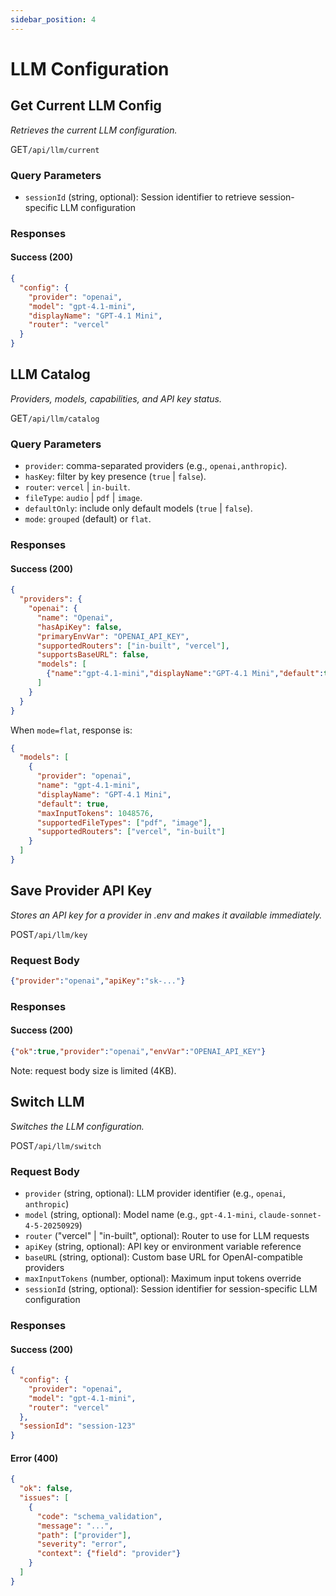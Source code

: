 ```yaml
---
sidebar_position: 4
---
```


# LLM Configuration

## Get Current LLM Config
*Retrieves the current LLM configuration.*

<p class="api-endpoint-header"><span class="api-method get">GET</span><code>/api/llm/current</code></p>

### Query Parameters
- `sessionId` (string, optional): Session identifier to retrieve session-specific LLM configuration

### Responses
#### Success (200)
```json
{
  "config": {
    "provider": "openai",
    "model": "gpt-4.1-mini",
    "displayName": "GPT-4.1 Mini",
    "router": "vercel"
  }
}
```

## LLM Catalog
*Providers, models, capabilities, and API key status.*

<p class="api-endpoint-header"><span class="api-method get">GET</span><code>/api/llm/catalog</code></p>

### Query Parameters
- `provider`: comma-separated providers (e.g., `openai,anthropic`).
- `hasKey`: filter by key presence (`true` | `false`).
- `router`: `vercel` | `in-built`.
- `fileType`: `audio` | `pdf` | `image`.
- `defaultOnly`: include only default models (`true` | `false`).
- `mode`: `grouped` (default) or `flat`.

### Responses
#### Success (200)
```json
{
  "providers": {
    "openai": {
      "name": "Openai",
      "hasApiKey": false,
      "primaryEnvVar": "OPENAI_API_KEY",
      "supportedRouters": ["in-built", "vercel"],
      "supportsBaseURL": false,
      "models": [
        {"name":"gpt-4.1-mini","displayName":"GPT-4.1 Mini","default":true,"maxInputTokens":1048576,"supportedFileTypes":["pdf","image"]}
      ]
    }
  }
}
```

When `mode=flat`, response is:
```json
{
  "models": [
    {
      "provider": "openai",
      "name": "gpt-4.1-mini",
      "displayName": "GPT-4.1 Mini",
      "default": true,
      "maxInputTokens": 1048576,
      "supportedFileTypes": ["pdf", "image"],
      "supportedRouters": ["vercel", "in-built"]
    }
  ]
}
```

## Save Provider API Key
*Stores an API key for a provider in .env and makes it available immediately.*

<p class="api-endpoint-header"><span class="api-method post">POST</span><code>/api/llm/key</code></p>

### Request Body
```json
{"provider":"openai","apiKey":"sk-..."}
```

### Responses
#### Success (200)
```json
{"ok":true,"provider":"openai","envVar":"OPENAI_API_KEY"}
```

Note: request body size is limited (4KB).

## Switch LLM
*Switches the LLM configuration.*

<p class="api-endpoint-header"><span class="api-method post">POST</span><code>/api/llm/switch</code></p>

### Request Body
- `provider` (string, optional): LLM provider identifier (e.g., `openai`, `anthropic`)
- `model` (string, optional): Model name (e.g., `gpt-4.1-mini`, `claude-sonnet-4-5-20250929`)
- `router` ("vercel" | "in-built", optional): Router to use for LLM requests
- `apiKey` (string, optional): API key or environment variable reference
- `baseURL` (string, optional): Custom base URL for OpenAI-compatible providers
- `maxInputTokens` (number, optional): Maximum input tokens override
- `sessionId` (string, optional): Session identifier for session-specific LLM configuration

### Responses

#### Success (200)
```json
{
  "config": {
    "provider": "openai",
    "model": "gpt-4.1-mini",
    "router": "vercel"
  },
  "sessionId": "session-123"
}
```

#### Error (400)
```json
{
  "ok": false,
  "issues": [
    {
      "code": "schema_validation",
      "message": "...",
      "path": ["provider"],
      "severity": "error",
      "context": {"field": "provider"}
    }
  ]
}
```

